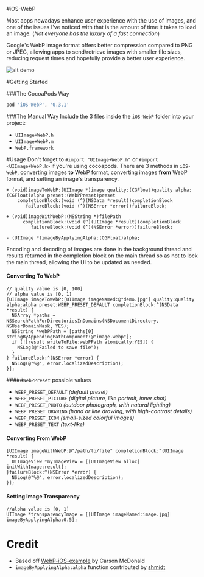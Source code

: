 #iOS-WebP

Most apps nowadays enhance user experience with the use of images, and one of the issues I've noticed with that is the amount of time it takes to load an image. (_Not everyone has the luxury of a fast connection_)

Google's WebP image format offers better compression compared to PNG or JPEG, allowing apps to send/retrieve images with smaller file sizes, reducing request times and hopefully provide a better user experience.

![alt demo](http://i.imgur.com/tUCyYhD.png "Demo Screenshot")

#Getting Started

###The CocoaPods Way
```ruby
pod 'iOS-WebP', '0.3.1'
```

###The Manual Way
Include the 3 files inside the `iOS-WebP` folder into your project:
* `UIImage+WebP.h`
* `UIImage+WebP.m`
* `WebP.framework`

#Usage
Don't forget to `#import "UIImage+WebP.h"` or `#import <UIImage+WebP.h>` if you're using cocoapods.
There are 3 methods in `iOS-WebP`, converting images __to__ WebP format, converting images __from__ WebP format, and setting an image's transparency.
```objc
+ (void)imageToWebP:(UIImage *)image quality:(CGFloat)quality alpha:(CGFloat)alpha preset:(WebPPreset)preset
    completionBlock:(void (^)(NSData *result))completionBlock
       failureBlock:(void (^)(NSError *error))failureBlock;

+ (void)imageWithWebP:(NSString *)filePath
      completionBlock:(void (^)(UIImage *result))completionBlock
         failureBlock:(void (^)(NSError *error))failureBlock;

- (UIImage *)imageByApplyingAlpha:(CGFloat)alpha;
```

Encoding and decoding of images are done in the background thread and results returned in the completion block on the main thread so as not to lock the main thread, allowing the UI to be updated as needed.

#### Converting To WebP

```objc
// quality value is [0, 100]
// alpha value is [0, 1]
[UIImage imageToWebP:[UIImage imageNamed:@"demo.jpg"] quality:quality alpha:alpha preset:WEBP_PRESET_DEFAULT completionBlock:^(NSData *result) {
  NSArray *paths = NSSearchPathForDirectoriesInDomains(NSDocumentDirectory, NSUserDomainMask, YES);
  NSString *webPPath = [paths[0] stringByAppendingPathComponent:@"image.webp"];
  if (![result writeToFile:webPPath atomically:YES]) {
    NSLog(@"Failed to save file");
  }
} failureBlock:^(NSError *error) {
  NSLog(@"%@", error.localizedDescription);
}];
```

#####`WebPPreset` possible values

* `WEBP_PRESET_DEFAULT` _(default preset)_
* `WEBP_PRESET_PICTURE` _(digital picture, like portrait, inner shot)_
* `WEBP_PRESET_PHOTO`   _(outdoor photograph, with natural lighting)_
* `WEBP_PRESET_DRAWING` _(hand or line drawing, with high-contrast details)_
* `WEBP_PRESET_ICON`    _(small-sized colorful images)_
* `WEBP_PRESET_TEXT`    _(text-like)_

#### Converting From WebP

```objc
[UIImage imageWithWebP:@"/path/to/file" completionBlock:^(UIImage *result) {
  UIImageView *myImageView = [[UIImageView alloc] initWithImage:result];
}failureBlock:^(NSError *error) {
  NSLog(@"%@", error.localizedDescription);
}];
```

#### Setting Image Transparency

```objc
//alpha value is [0, 1]
UIImage *transparencyImage = [[UIImage imageNamed:image.jpg] imageByApplyingAlpha:0.5];
```

Credit
========
* Based off [WebP-iOS-example](https://github.com/carsonmcdonald/WebP-iOS-example "WebP-iOS-example") by Carson McDonald
* `imageByApplyingAlpha:alpha` function contributed by [shmidt](https://github.com/shmidt)
